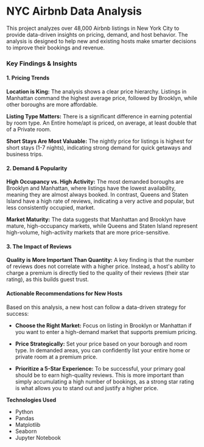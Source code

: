 #  NYC Airbnb Data Analysis
This project analyzes over 48,000 Airbnb listings in New York City to provide data-driven insights on pricing, demand, and host behavior. The analysis is designed to help new and existing hosts make smarter decisions to improve their bookings and revenue.

### Key Findings & Insights
#### 1. Pricing Trends
**Location is King:** The analysis shows a clear price hierarchy. Listings in Manhattan command the highest average price, followed by Brooklyn, while other boroughs are more affordable.

**Listing Type Matters:** There is a significant difference in earning potential by room type. An Entire home/apt is priced, on average, at least double that of a Private room.

**Short Stays Are Most Valuable:** The nightly price for listings is highest for short stays (1-7 nights), indicating strong demand for quick getaways and business trips.

#### 2. Demand & Popularity
**High Occupancy vs. High Activity:** The most demanded boroughs are Brooklyn and Manhattan, where listings have the lowest availability, meaning they are almost always booked. In contrast, Queens and Staten Island have a high rate of reviews, indicating a very active and popular, but less consistently occupied, market.

**Market Maturity:** The data suggests that Manhattan and Brooklyn have mature, high-occupancy markets, while Queens and Staten Island represent high-volume, high-activity markets that are more price-sensitive.

#### 3. The Impact of Reviews
**Quality is More Important Than Quantity:** A key finding is that the number of reviews does not correlate with a higher price. Instead, a host's ability to charge a premium is directly tied to the quality of their reviews (their star rating), as this builds guest trust.

#### Actionable Recommendations for New Hosts
Based on this analysis, a new host can follow a data-driven strategy for success:

- **Choose the Right Market:** Focus on listing in Brooklyn or Manhattan if you want to enter a high-demand market that supports premium pricing.

- **Price Strategically:** Set your price based on your borough and room type. In demanded areas, you can confidently list your entire home or private room at a premium price.

- **Prioritize a 5-Star Experience:** To be successful, your primary goal should be to earn high-quality reviews. This is more important than simply accumulating a high number of bookings, as a strong star rating is what allows you to stand out and justify a higher price.

**Technologies Used**
- Python
- Pandas
- Matplotlib
- Seaborn
- Jupyter Notebook

